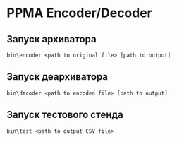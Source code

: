 # PPMA Encoder/Decoder

## Запуск архиватора
```
bin\encoder <path to original file> [path to output] 
``` 

## Запуск деархиватора
```
bin\decoder <path to encoded file> [path to output] 
``` 

## Запуск тестового стенда
```
bin\test <path to output CSV file> 
``` 
